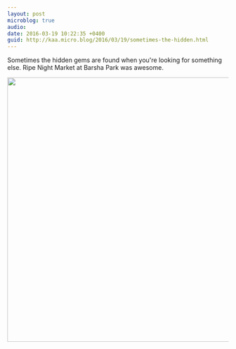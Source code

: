 ```yaml
---
layout: post
microblog: true
audio: 
date: 2016-03-19 10:22:35 +0400
guid: http://kaa.micro.blog/2016/03/19/sometimes-the-hidden.html
---
```

Sometimes the hidden gems are found when you're looking for something else. Ripe Night Market at Barsha Park was awesome.

<img src="https://www.kaa.bz/uploads/2018/9c515eb88c.jpg" width="600" height="600" />
